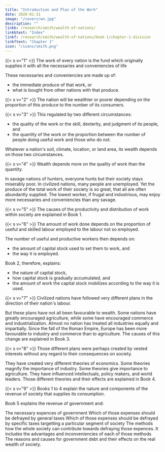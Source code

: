 ```yaml
---
title: "Introduction and Plan of the Work"
date: 2020-01-31
image: "/covers/wn.jpg"
description: ""
linkb: /research/smith/wealth-of-nations/
linkbtext: "Index"
linkf: /research/smith/wealth-of-nations/book-1/chapter-1-division
linkftext: "Chapter 1"
icon: "/icons/smith.png"
---
```



{{< s v="1" >}} The work of every nation is the fund which originally supplies it with all the necessaries and conveniencies of life

These necessaries and conveniencies are made up of:
- the immediate produce of that work, or
- what is bought from other nations with that produce.


{{< s v="2" >}} The nation will be wealthier or poorer depending on the proportion of this produce to the number of its consumers.


{{< s v="3" >}} This regulated by two different circumstances:
- the quality of the work or the skill, dexterity, and judgment of its people, and
- the quantity of the work or the proportion between the number of people doing useful work and those who do not.


Whatever a nation's soil, climate, location, or land area, its wealth depends on those two circumstances.


{{< s v="4" >}} Wealth depends more on the quality of work than the quantity.

In savage nations of hunters, everyone hunts but their society stays miserably poor.
In civilized nations, many people are unemployed.
Yet the produce of the total work of their society is so great, that all are often abundantly supplied.
The lowest worker, if frugal and industrious, may enjoy more necessaries and conveniencies than any savage.

{{< s v="5" >}} The causes of the productivity and distribution of work within society are explained in Book 1.

{{< s v="6" >}} The amount of work done depends on the proportion of useful and skilled labour employed to the labour not so employed.

The number of useful and productive workers then depends on:
- the amount of capital stock used to set them to work, and
- the way it is employed.

Book 2, therefore, explains:
- the nature of capital stock,
- how capital stock is gradually accumulated, and
- the amount of work the capital stock mobilizes according to the way it is used.


{{< s v="7" >}} Civilized nations have followed very different plans in the direction of their nation's labour.

But these plans have not all been favourable to wealth.
Some nations have greatly encouraged agriculture, while some have encouraged commerce and industrialization.
Almost no nation has treated all industries equally and impartially.
Since the fall of the Roman Empire, Europe has been more favourable to industry and commerce than to agriculture.
The causes of this change are explained in Book 3.


{{< s v="8" >}} Those different plans were perhaps created by vested interests without any regard to their consequences on society.

They have created very different theories of economics.
Some theories magnify the importance of industry.
Some theories give importance to agriculture.
They have influenced intellectuals, policy makers, and world leaders.
Those different theories and their effects are explained in Book 4.


{{< s v="9" >}} Books 1 to 4 explain the nature and components of the revenue of society that supplies its consumption.

Book 5 explains the revenue of government and:

The necessary expences of government
Which of those expenses should be defrayed by general taxes
Which of those expenses should be defrayed by specific taxes targetting a particular segment of society
The methods how the whole society can contribute towards defraying those expences.
It includes the advantages and inconveniencies of each of those methods
The reasons and causes for government debt and their effects on the real wealth of society.